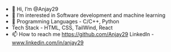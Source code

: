 - 👋 Hi, I’m @Anjay29
- 👀 I’m interested in Software development and machine learning
- 🌱 Programming Languages - C/C++, Python
- Tech Stack - HTML, CSS, TailWind, React
- 📫 How to reach me https://github.com/Anjay29 
LinkedIn - www.linkedin.com/in/anjay29

<!---
Anjay29/Anjay29 is a ✨ special ✨ repository because its `README.md` (this file) appears on your GitHub profile.
You can click the Preview link to take a look at your changes.
--->
